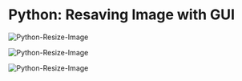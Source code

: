 # Python: Resaving Image with GUI



![Python-Resize-Image](https://github.com/blyamur/Python-Resaving-Image-with-GUI/blob/main/splash_logo.jpg)

![Python-Resize-Image](https://github.com/blyamur/Python-Resaving-Image-with-GUI/blob/main/error.jpg)

![Python-Resize-Image](https://github.com/blyamur/Python-Resaving-Image-with-GUI/blob/main/process.jpg) 
